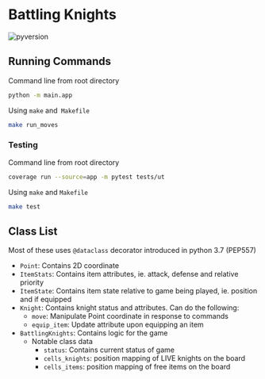 # Battling Knights
![pyversion](https://img.shields.io/badge/python-3.8-blue.svg)

## Running Commands

Command line from root directory
```sh
python -m main.app
```

Using `make` and` Makefile`
```sh
make run_moves
```

### Testing
Command line from root directory
```sh
coverage run --source=app -m pytest tests/ut
```

Using `make` and `Makefile`
```sh
make test
```

## Class List

Most of these uses `@dataclass` decorator introduced in python 3.7 (PEP557)
* `Point`: Contains 2D coordinate
* `ItemStats`: Contains item attributes, ie. attack, defense and relative priority
* `ItemState`: Contains item state relative to game being played, ie. position and if equipped
* `Knight`: Contains knight status and attributes. Can do the following:
    + `move`: Manipulate Point coordinate in response to commands
    + `equip_item`: Update attribute upon equipping an item
* `BattlingKnights`:  Contains logic for the game
    + Notable class data
        + `status`: Contains current status of game
        + `cells_knights`: position mapping of LIVE knights on the board
        + `cells_items`: position mapping of free items on the board
